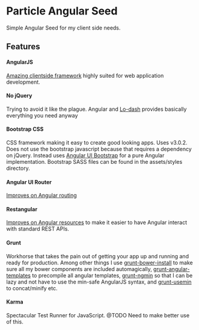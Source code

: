 Particle Angular Seed
=====================

Simple Angular Seed for my client side needs.

Features
--------

#### AngularJS

[Amazing clientside framework](http://angularjs.org/) highly suited for web application development.

#### No jQuery

Trying to avoid it like the plague. Angular and [Lo-dash](http://lodash.com/) provides basically everything you need anyway

#### Bootstrap CSS

CSS framework making it easy to create good looking apps. Uses v3.0.2. Does not use the bootstrap javascript because that requires a dependency on jQuery. Instead uses [Angular UI Bootstrap](http://angular-ui.github.io/bootstrap) for a pure Angular implementation. Bootstrap SASS files can be found in the assets/styles directory.

#### Angular UI Router

[Improves on Angular routing](https://github.com/angular-ui/ui-router)

#### Restangular

[Improves on Angular resources](https://github.com/mgonto/restangular) to make it easier to have Angular interact with standard REST APIs.

#### Grunt

Workhorse that takes the pain out of getting your app up and running and ready for production. Among other things I use [grunt-bower-install](https://github.com/stephenplusplus/grunt-bower-install) to make sure all my bower components are included automagically, [grunt-angular-templates](https://github.com/ericclemmons/grunt-angular-templates) to precompile all angular templates, [grunt-ngmin](https://github.com/btford/grunt-ngmin) so that I can be lazy and not have to use the min-safe AngularJS syntax, and [grunt-usemin](https://github.com/yeoman/grunt-usemin) to concat/minify etc.

#### Karma

Spectacular Test Runner for JavaScript. @TODO Need to make better use of this.
